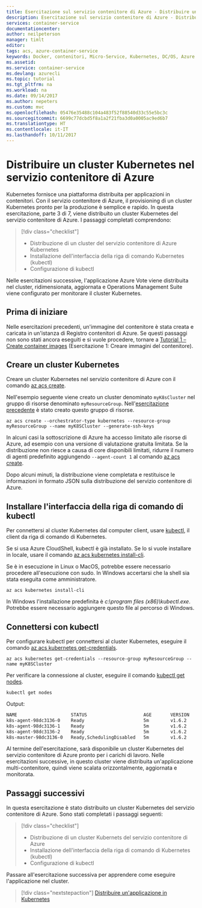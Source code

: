 ```yaml
---
title: Esercitazione sul servizio contenitore di Azure - Distribuire un cluster | Microsoft Docs
description: Esercitazione sul servizio contenitore di Azure - Distribuire un cluster
services: container-service
documentationcenter: 
author: neilpeterson
manager: timlt
editor: 
tags: acs, azure-container-service
keywords: Docker, contenitori, Micro-Service, Kubernetes, DC/OS, Azure
ms.assetid: 
ms.service: container-service
ms.devlang: azurecli
ms.topic: tutorial
ms.tgt_pltfrm: na
ms.workload: na
ms.date: 09/14/2017
ms.author: nepeters
ms.custom: mvc
ms.openlocfilehash: 05476e35488c104a483f52f88540d33c55e5bc3c
ms.sourcegitcommit: 6699c77dcbd5f8a1a2f21fba3d0a0005ac9ed6b7
ms.translationtype: HT
ms.contentlocale: it-IT
ms.lasthandoff: 10/11/2017
---
```

# <a name="deploy-a-kubernetes-cluster-in-azure-container-service"></a>Distribuire un cluster Kubernetes nel servizio contenitore di Azure

Kubernetes fornisce una piattaforma distribuita per applicazioni in contenitori. Con il servizio contenitore di Azure, il provisioning di un cluster Kubernetes pronto per la produzione è semplice e rapido. In questa esercitazione, parte 3 di 7, viene distribuito un cluster Kubernetes del servizio contenitore di Azure. I passaggi completati comprendono:

> [!div class="checklist"]
> * Distribuzione di un cluster del servizio contenitore di Azure Kubernetes
> * Installazione dell'interfaccia della riga di comando Kubernetes (kubectl)
> * Configurazione di kubectl

Nelle esercitazioni successive, l'applicazione Azure Vote viene distribuita nel cluster, ridimensionata, aggiornata e Operations Management Suite viene configurato per monitorare il cluster Kubernetes.

## <a name="before-you-begin"></a>Prima di iniziare

Nelle esercitazioni precedenti, un'immagine del contenitore è stata creata e caricata in un'istanza di Registro contenitori di Azure. Se questi passaggi non sono stati ancora eseguiti e si vuole procedere, tornare a [Tutorial 1 – Create container images](./container-service-tutorial-kubernetes-prepare-app.md) (Esercitazione 1: Creare immagini del contenitore).

## <a name="create-kubernetes-cluster"></a>Creare un cluster Kubernetes

Creare un cluster Kubernetes nel servizio contenitore di Azure con il comando [az acs create](/cli/azure/acs#create). 

Nell'esempio seguente viene creato un cluster denominato `myK8sCluster` nel gruppo di risorse denominato `myResourceGroup`. Nell'[esercitazione precedente](./container-service-tutorial-kubernetes-prepare-acr.md) è stato creato questo gruppo di risorse.

```azurecli-interactive 
az acs create --orchestrator-type kubernetes --resource-group myResourceGroup --name myK8SCluster --generate-ssh-keys 
```

In alcuni casi la sottoscrizione di Azure ha accesso limitato alle risorse di Azure, ad esempio con una versione di valutazione gratuita limitata. Se la distribuzione non riesce a causa di core disponibili limitati, ridurre il numero di agenti predefinito aggiungendo `--agent-count 1` al comando [az acs create](/cli/azure/acs#create). 

Dopo alcuni minuti, la distribuzione viene completata e restituisce le informazioni in formato JSON sulla distribuzione del servizio contenitore di Azure.

## <a name="install-the-kubectl-cli"></a>Installare l'interfaccia della riga di comando di kubectl

Per connettersi al cluster Kubernetes dal computer client, usare [kubectl](https://kubernetes.io/docs/user-guide/kubectl/), il client da riga di comando di Kubernetes. 

Se si usa Azure CloudShell, kubectl è già installato. Se lo si vuole installare in locale, usare il comando [az acs kubernetes install-cli](/cli/azure/acs/kubernetes#install-cli).

Se è in esecuzione in Linux o MacOS, potrebbe essere necessario procedere all'esecuzione con sudo. In Windows accertarsi che la shell sia stata eseguita come amministratore.

```azurecli-interactive 
az acs kubernetes install-cli 
```

In Windows l'installazione predefinita è *c:\program files (x86)\kubectl.exe*. Potrebbe essere necessario aggiungere questo file al percorso di Windows. 

## <a name="connect-with-kubectl"></a>Connettersi con kubectl

Per configurare kubectl per connettersi al cluster Kubernetes, eseguire il comando [az acs kubernetes get-credentials](/cli/azure/acs/kubernetes#get-credentials).

```azurecli-interactive 
az acs kubernetes get-credentials --resource-group myResourceGroup --name myK8SCluster
```

Per verificare la connessione al cluster, eseguire il comando [kubectl get nodes](https://kubernetes.io/docs/user-guide/kubectl/v1.6/#get).

```azurecli-interactive
kubectl get nodes
```

Output:

```bash
NAME                    STATUS                     AGE       VERSION
k8s-agent-98dc3136-0    Ready                      5m        v1.6.2
k8s-agent-98dc3136-1    Ready                      5m        v1.6.2
k8s-agent-98dc3136-2    Ready                      5m        v1.6.2
k8s-master-98dc3136-0   Ready,SchedulingDisabled   5m        v1.6.2
```

Al termine dell'esercitazione, sarà disponibile un cluster Kubernetes del servizio contenitore di Azure pronto per i carichi di lavoro. Nelle esercitazioni successive, in questo cluster viene distribuita un'applicazione multi-contenitore, quindi viene scalata orizzontalmente, aggiornata e monitorata.

## <a name="next-steps"></a>Passaggi successivi

In questa esercitazione è stato distribuito un cluster Kubernetes del servizio contenitore di Azure. Sono stati completati i passaggi seguenti:

> [!div class="checklist"]
> * Distribuzione di un cluster Kubernets del servizio contenitore di Azure
> * Installazione dell'interfaccia della riga di comando di Kubernetes (kubectl)
> * Configurazione di kubectl

Passare all'esercitazione successiva per apprendere come eseguire l'applicazione nel cluster.

> [!div class="nextstepaction"]
> [Distribuire un'applicazione in Kubernetes](./container-service-tutorial-kubernetes-deploy-application.md)
